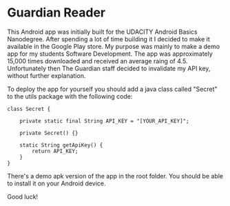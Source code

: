 # Guardian Reader
This Android app was initially built for the UDACITY Android Basics Nanodegree.
After spending a lot of time building it I decided to make it available
in the Google Play store. My purpose was mainly to make a demo app for my students
Software Development. The app was approximately 15,000 times downloaded and received
an average raing of 4.5.
Unfortunately then The Guardian staff decided to invalidate my API key, without further
explanation.

To deploy the app for yourself you should add a java class called "Secret" to the utils
package with the following code:

    class Secret {

        private static final String API_KEY = "[YOUR_API_KEY]";

        private Secret() {}

        static String getApiKey() {
            return API_KEY;
        }
    }

There's a demo apk version of the app in the root folder. You should be able to install it on your
Android device.

Good luck!